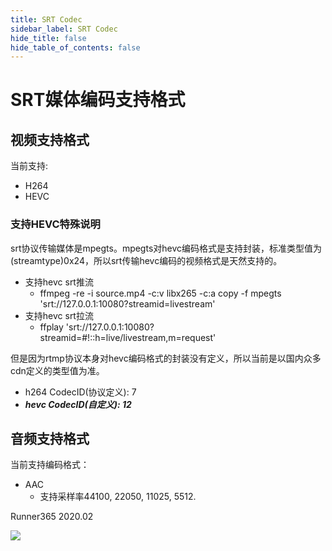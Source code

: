 ```yaml
---
title: SRT Codec
sidebar_label: SRT Codec
hide_title: false
hide_table_of_contents: false
---
```


# SRT媒体编码支持格式

## 视频支持格式

当前支持:
* H264
* HEVC

### 支持HEVC特殊说明

srt协议传输媒体是mpegts。mpegts对hevc编码格式是支持封装，标准类型值为(streamtype)0x24，所以srt传输hevc编码的视频格式是天然支持的。

* 支持hevc srt推流
    - ffmpeg -re -i source.mp4 -c:v libx265 -c:a copy -f mpegts 'srt://127.0.0.1:10080?streamid=livestream'
* 支持hevc srt拉流
    - ffplay 'srt://127.0.0.1:10080?streamid=#!::h=live/livestream,m=request' 


但是因为rtmp协议本身对hevc编码格式的封装没有定义，所以当前是以国内众多cdn定义的类型值为准。

* h264 CodecID(协议定义): 7
* _**hevc CodecID(自定义): 12**_

## 音频支持格式

当前支持编码格式：
* AAC
    - 支持采样率44100, 22050, 11025, 5512.


Runner365 2020.02

![](https://ossrs.net/gif/v1/sls.gif?site=ossrs.io&path=/lts/doc-zh-4/doc/srt-codec)


